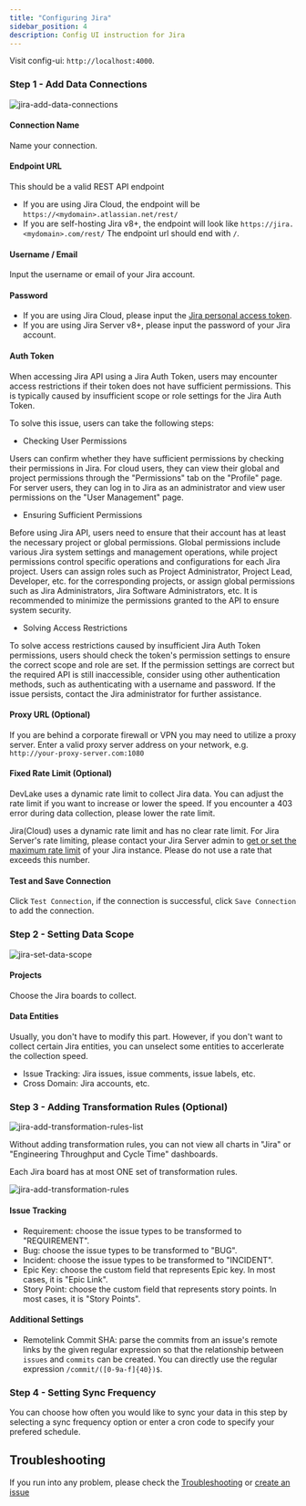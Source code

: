 ```yaml
---
title: "Configuring Jira"
sidebar_position: 4
description: Config UI instruction for Jira
---
```


Visit config-ui: `http://localhost:4000`.

### Step 1 - Add Data Connections

![jira-add-data-connections](/img/ConfigUI/jira-add-data-connections.png)

#### Connection Name

Name your connection.

#### Endpoint URL

This should be a valid REST API endpoint

- If you are using Jira Cloud, the endpoint will be `https://<mydomain>.atlassian.net/rest/`
- If you are self-hosting Jira v8+, the endpoint will look like `https://jira.<mydomain>.com/rest/`
  The endpoint url should end with `/`.

#### Username / Email

Input the username or email of your Jira account.

#### Password

- If you are using Jira Cloud, please input the [Jira personal access token](https://confluence.atlassian.com/enterprise/using-personal-access-tokens-1026032365.html).
- If you are using Jira Server v8+, please input the password of your Jira account.

#### Auth Token

When accessing Jira API using a Jira Auth Token, users may encounter access restrictions if their token does not have sufficient permissions. This is typically caused by insufficient scope or role settings for the Jira Auth Token.

To solve this issue, users can take the following steps:

- Checking User Permissions

Users can confirm whether they have sufficient permissions by checking their permissions in Jira. For cloud users, they can view their global and project permissions through the "Permissions" tab on the "Profile" page. For server users, they can log in to Jira as an administrator and view user permissions on the "User Management" page.

- Ensuring Sufficient Permissions

Before using Jira API, users need to ensure that their account has at least the necessary project or global permissions. Global permissions include various Jira system settings and management operations, while project permissions control specific operations and configurations for each Jira project. Users can assign roles such as Project Administrator, Project Lead, Developer, etc. for the corresponding projects, or assign global permissions such as Jira Administrators, Jira Software Administrators, etc. It is recommended to minimize the permissions granted to the API to ensure system security.

- Solving Access Restrictions

To solve access restrictions caused by insufficient Jira Auth Token permissions, users should check the token's permission settings to ensure the correct scope and role are set. If the permission settings are correct but the required API is still inaccessible, consider using other authentication methods, such as authenticating with a username and password. If the issue persists, contact the Jira administrator for further assistance.

#### Proxy URL (Optional)

If you are behind a corporate firewall or VPN you may need to utilize a proxy server. Enter a valid proxy server address on your network, e.g. `http://your-proxy-server.com:1080`

#### Fixed Rate Limit (Optional)

DevLake uses a dynamic rate limit to collect Jira data. You can adjust the rate limit if you want to increase or lower the speed. If you encounter a 403 error during data collection, please lower the rate limit.

Jira(Cloud) uses a dynamic rate limit and has no clear rate limit. For Jira Server's rate limiting, please contact your Jira Server admin to [get or set the maximum rate limit](https://repository.prace-ri.eu/git/help/security/rate_limits.md) of your Jira instance. Please do not use a rate that exceeds this number.

#### Test and Save Connection

Click `Test Connection`, if the connection is successful, click `Save Connection` to add the connection.

### Step 2 - Setting Data Scope

![jira-set-data-scope](/img/ConfigUI/jira-set-data-scope.png)

#### Projects

Choose the Jira boards to collect.

#### Data Entities

Usually, you don't have to modify this part. However, if you don't want to collect certain Jira entities, you can unselect some entities to accerlerate the collection speed.

- Issue Tracking: Jira issues, issue comments, issue labels, etc.
- Cross Domain: Jira accounts, etc.

### Step 3 - Adding Transformation Rules (Optional)

![jira-add-transformation-rules-list](/img/ConfigUI/jira-add-transformation-rules-list.png)

Without adding transformation rules, you can not view all charts in "Jira" or "Engineering Throughput and Cycle Time" dashboards.<br/>

Each Jira board has at most ONE set of transformation rules.

![jira-add-transformation-rules](/img/ConfigUI/jira-add-transformation-rules.png)

#### Issue Tracking

- Requirement: choose the issue types to be transformed to "REQUIREMENT".
- Bug: choose the issue types to be transformed to "BUG".
- Incident: choose the issue types to be transformed to "INCIDENT".
- Epic Key: choose the custom field that represents Epic key. In most cases, it is "Epic Link".
- Story Point: choose the custom field that represents story points. In most cases, it is "Story Points".

#### Additional Settings

- Remotelink Commit SHA: parse the commits from an issue's remote links by the given regular expression so that the relationship between `issues` and `commits` can be created. You can directly use the regular expression `/commit/([0-9a-f]{40})$`.

### Step 4 - Setting Sync Frequency

You can choose how often you would like to sync your data in this step by selecting a sync frequency option or enter a cron code to specify your prefered schedule.

## Troubleshooting

If you run into any problem, please check the [Troubleshooting](/Troubleshooting/Configuration.md) or [create an issue](https://github.com/apache/incubator-devlake/issues)
